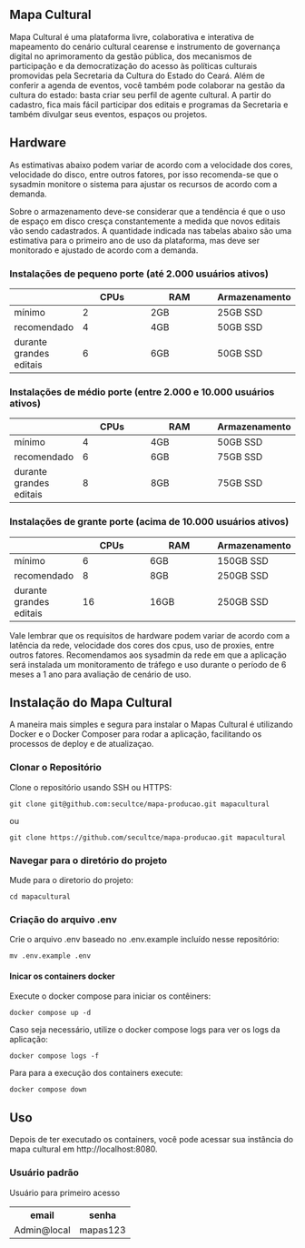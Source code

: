 ## Mapa Cultural

Mapa Cultural é uma plataforma livre, colaborativa e interativa de mapeamento do cenário cultural cearense e instrumento de governança digital no aprimoramento da gestão pública, dos mecanismos de participação e da democratização do acesso às políticas culturais promovidas pela Secretaria da Cultura do Estado do Ceará. Além de conferir a agenda de eventos, você também pode colaborar na gestão da cultura do estado: basta criar seu perfil de agente cultural. A partir do cadastro, fica mais fácil participar dos editais e programas da Secretaria e também divulgar seus eventos, espaços ou projetos.

## Hardware

As estimativas abaixo podem variar de acordo com a velocidade dos cores, velocidade do disco, entre outros fatores, por isso recomenda-se que o sysadmin monitore o sistema para ajustar os recursos de acordo com a demanda.

Sobre o armazenamento deve-se considerar que a tendência é que o uso de espaço em disco cresça constantemente a medida que novos editais vão sendo cadastrados. A quantidade indicada nas tabelas abaixo são uma estimativa para o primeiro ano de uso da plataforma, mas deve ser monitorado e ajustado de acordo com a demanda.

### Instalações de pequeno porte (até 2.000 usuários ativos)

<table><thead><tr><th> </th><th width="150">CPUs</th><th width="150">RAM</th><th>Armazenamento</th></tr></thead><tbody><tr><td>mínimo</td><td>2</td><td>2GB</td><td>25GB SSD</td></tr><tr><td>recomendado</td><td>4</td><td>4GB</td><td>50GB SSD</td></tr><tr><td>durante grandes editais</td><td>6</td><td>6GB</td><td>50GB SSD</td></tr></tbody></table>

### Instalações de médio porte (entre 2.000 e 10.000 usuários ativos)

<table><thead><tr><th> </th><th width="150">CPUs</th><th width="150">RAM</th><th>Armazenamento</th></tr></thead><tbody><tr><td>mínimo</td><td>4</td><td>4GB</td><td>50GB SSD</td></tr><tr><td>recomendado</td><td>6</td><td>6GB</td><td>75GB SSD</td></tr><tr><td>durante grandes editais</td><td>8</td><td>8GB</td><td>75GB SSD</td></tr></tbody></table>

### Instalações de grante porte (acima de 10.000 usuários ativos)

<table><thead><tr><th> </th><th width="150">CPUs</th><th width="150">RAM</th><th>Armazenamento</th></tr></thead><tbody><tr><td>mínimo</td><td>6</td><td>6GB</td><td>150GB SSD</td></tr><tr><td>recomendado</td><td>8</td><td>8GB</td><td>250GB SSD</td></tr><tr><td>durante grandes editais</td><td>16</td><td>16GB</td><td>250GB SSD</td></tr></tbody></table>

Vale lembrar que os requisitos de hardware podem variar de acordo com a latência da rede, velocidade dos cores dos cpus, uso de proxies, entre outros fatores. Recomendamos aos sysadmin da rede em que a aplicação será instalada um monitoramento de tráfego e uso durante o período de 6 meses a 1 ano para avaliação de cenário de uso. 

## Instalação do Mapa Cultural

A maneira mais simples e segura para instalar o Mapas Cultural é utilizando Docker e o Docker Composer para rodar a aplicação, facilitando os processos de deploy e de atualizaçao.

### Clonar o Repositório

Clone o repositório usando SSH ou HTTPS:


```
git clone git@github.com:secultce/mapa-producao.git mapacultural
```

ou 

```
git clone https://github.com/secultce/mapa-producao.git mapacultural
```

### Navegar para o diretório do projeto

Mude para o diretorio do projeto:

```
cd mapacultural
```

### Criação do arquivo .env

Crie o arquivo .env baseado no .env.example incluído nesse repositório:

```
mv .env.example .env
```

#### Inicar os containers docker

Execute o docker compose para iniciar os contêiners:

```
docker compose up -d
```

Caso seja necessário, utilize o docker compose logs para ver os logs da aplicação:

```
docker compose logs -f
```

Para para a execução dos containers execute:

```
docker compose down
```



## Uso

Depois de ter executado os containers, você pode acessar sua instância do mapa cultural em http://localhost:8080.

### Usuário padrão

Usuário para primeiro acesso

<table>
<tr>
<th>email</th>
<th>senha</th>
</tr>
<tr>
<td>Admin@local</td>
<td>mapas123</td>
</tr>

